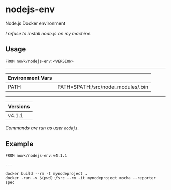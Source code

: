 # nodejs-env

Node.js Docker environment

*I refuse to install node.js on my machine.*

## Usage

    FROM nowk/nodejs-env:<VERSION>

---

| Environment Vars |                         |
| ------ | --------------------------------- |
| PATH   | PATH=$PATH:/src/node_modules/.bin |

---

| Versions |
| -------- |
| v4.1.1   |

*Commands are run as user `nodejs`.*

## Example

    FROM nowk/nodejs-env:v4.1.1

    ---

    docker build --rm -t mynodeproject .
    docker -run -v $(pwd):/src --rm -it mynodeproject mocha --reporter spec

